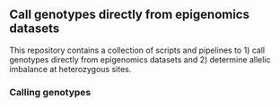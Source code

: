 ## Call genotypes directly from epigenomics datasets
This repository contains a collection of scripts and pipelines to 1) call genotypes directly from epigenomics datasets and 2) determine allelic imbalance at heterozygous sites.

### Calling genotypes

